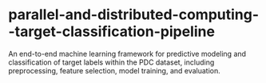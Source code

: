 # parallel-and-distributed-computing--target-classification-pipeline
An end-to-end machine learning framework for predictive modeling and classification of target labels within the PDC dataset, including preprocessing, feature selection, model training, and evaluation.
